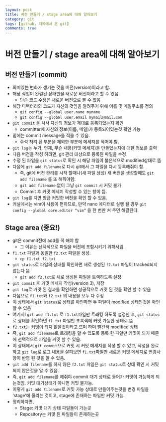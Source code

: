 ```yaml
---
layout: post
title: 버전 만들기 / stage area에 대해 알아보기
category: git
tags: [github, 지옥에서 온 git]
comments: true
---
```


# 버전 만들기 / stage area에 대해 알아보기

## 버전 만들기 (commit)
- 의미있는 변화가 생기는 것을 버전(version)이라고 함.
- 해당 작업이 완결된 상태만을 새로운 버전이라고 할 수 있음.
	- 단순 코드 수정은 새로운 버전으로 볼 수 없음
- 해당 디렉터리의 코드가 자신의 것임을 알려주기 위해 이름 및 메일주소를 정의
	- `git config --global user.name myname`
	- `git config --global user.email mymail@mail.com`
- `git commit` 을 쳐서 자신의 정보가 제대로 등록되었는지 확인
	- committer에 자신의 정보(이름, 메일)가 등록되어있는것 확인 가능
- 밑에는 commit message를 적을 수 있음.
	- 주석 처리 된 부분을 제외한 부분에 메세지를 적어야 함.
- `git log`는 누가, 언제, 무슨 내용(커밋 메세지)을 만들었는지에 대한 정보를 출력
- 다음 버전을 작성 하려면, git 관리 대상으로 등록된 파일을 수정
- 수정 된 파일을 `git status`로 확인 시 해당 파일이 붉은색으로 modified상태로 뜸
- 다음에 `git add filename`로 다시 git에서 그 파일을 다시 등록해줘야 함.
	- 즉, git에 버전 관리를 시작 할때나(새 파일 생성) 새 버전을 생성할때도 `git add filename` 를 또 해줘야함.
	- `git add filename` 없이 그냥 `git commit` 시 커밋 불가
	- Commit 후 커밋 메세지 작성할 수 있는 창이 뜸.
- `git log`를 치면 방금 커밋한 버전을 확인 할 수 있음.
- 커널에서는 vim이 사용이 편하므로, 만약 nano 에디터로 실행 될 경우 `git config --global core.editor “vim”` 을 한 번만 쳐 주면 해결된다.

## Stage area (중요!)
- git은 commit전에 add를 꼭 해야 함
	- 그 이유는 선택적으로 파일을 버전에 포함시키기 위해서임.
- `f1.txt` 파일과 동일한 `f2.txt` 파일을 생성. 
	- `cp f1.txt f2.txt`
- `git status`로 파일의 상태를 확인하면 새로 생성된 `f2.txt` 파일이 tracked되지 않는다 뜸
	- `git add f2.txt`로 새로 생성된 파일을 트랙하도록 설정
- `git commit` 후 커밋 메세지 작성(version 3), 저장
- `git log`로 커밋 된 결과를 확인하면 성공적으로 커밋 된 것을 확인 할 수 있음
- 다음으로 `f1.txt`와 `f2.txt` 의 내용을 모두 다 수정
- 이 상태에서 `git status`로 상태를 확인하면 두 파일이 modified 상태인것을 확인 할 수 있음
- 여기서! `git add f1.txt` 로 `f1.txt`파일만 트래킹 하도록 설정한 후, `git status`로 상태를 확인하면 `f1.txt` 파일만 초록색에 커밋 가능한 상태로 뜸
- `f2.txt`는 커밋이 되지 않을것이라고 뜨며 하며 빨간색 modified 상태
- 즉, `git add filename`로 트래킹을 할 수 있도록 등록 한 파일만 커밋이 되기 때문에 선택적으로 파일을 커밋 할 수 있음.
- 이 상태에서 `git commit`으로 커밋 시 커밋 메세지를 작성 할 수 있고, 작성을 완료 하고 `git log`로 로그 내용을 살펴보면 `f1.txt`파일만 새로운 커밋 메세지로  변경사항이 반영 된 것을 알 수 있음. 
- `git add filename`를 하지 않은 `f2.txt` 파일은 `git status`로 상태 확인 시 커밋 되지 않은것을 알 수 있음.
- 즉, `git add filename`를 해줘야 commit 대기 상태로 들어가 커밋이 가능하게 되는것임. 커밋 대기상태가 아니면 커밋 불가능.
- 이렇게 `git add filename`로 커밋 가능 상태로 만들어주는것을 변경 파일을 ‘stage’에 올리는 것이고, stage에 존재하는 파일만 커밋 가능.
- 정리하자면,
	- Stage: 커밋 대기 상태 파일들이 가는곳
	- Repository는 커밋 된 파일들이 존재하는곳

